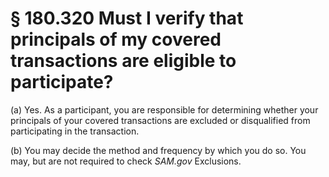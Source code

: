 # § 180.320   Must I verify that principals of my covered transactions are eligible to participate?

(a) Yes. As a participant, you are responsible for determining whether your principals of your covered transactions are excluded or disqualified from participating in the transaction.


(b) You may decide the method and frequency by which you do so. You may, but are not required to check *SAM.gov* Exclusions.






